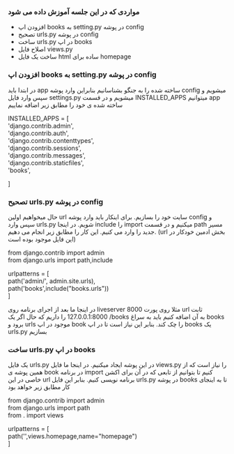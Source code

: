 <h3>مواردی که در این جلسه آموزش داده می شود</h3>
<ul>
  <li>افزودن اپ books به setting.py در پوشه config</li>
  <li>تصحیح urls.py در پوشه config</li>
  <li>ساخت urls.py در اپ books</li>
  <li>اصلاح فایل views.py</li>
  <li>ساخت یک فایل html ساده برای homepage</li>
</ul>
<h3>افزودن اپ books به setting.py در پوشه config</h3>
<p>در ابتدا باید app ساخته شده را به جنگو بشناسانیم بنابراین وارد پوشه config میشویم و سپس وارد فایل settings.py میشویم و در قسمت INSTALLED_APPS میتوانیم app ساخته شده ی خود را مطابق زیر اضافه نماییم</p>
<p>
  INSTALLED_APPS = [ <br>
    'django.contrib.admin',<br>
    'django.contrib.auth',<br>
    'django.contrib.contenttypes',<br>
    'django.contrib.sessions',<br>
    'django.contrib.messages',<br>
    'django.contrib.staticfiles',<br>
    'books',<br>
    
]
</p>
<h3>تصحیح urls.py در پوشه config</h3>
<p>
حال میخواهیم اولین url سایت خود را بسازیم. برای اینکار باید وارد پوشه config و سپس وارد urls.py شویم. در اینجا include را import میکنیم و در قسمت path مسیر جدید را وارد می کنیم.
این کار را مطابق زیر انجام می دهیم. (url بخش ادمین خودکار در این فایل موجود بوده است)
</p>
<p>
  from django.contrib import admin<br>
from django.urls import path,include<br>

urlpatterns = [<br>
    path('admin/', admin.site.urls),<br>
    path('books',include("books.urls"))<br>
]
</p>
<p>در اینجا ما بعد از اجرای برنامه روی liveserver مثلا روی پورت 8000 url ثابت 127.0.0.1:8000 را داریم که حال اگر یک /books به آن اضافه کنیم باید به سراغ books برود و urls موجود در اپ book را چک کند. بنابر این نیاز است تا در اپ books یک urls.py بسازیم</p>
<h3>ساخت urls.py در اپ books</h3>
<p>یک فایل urls.py در این پوشه ایجاد میکنیم. در اینجا ما فایل views.py را نیاز است که از همین پوشه ی book در برنامه import کنیم تا بتوانیم از تابعی که در آن برای اکشن خاصی در این url برنامه نویسی کنیم. بنابر این فایل urls.py در پوشه books تا به اینجای کار مطابق زیر خواهد بود</p>
<p>
  from django.contrib import admin<br>
from django.urls import path<br>
from . import views<br>

urlpatterns = [<br>
    path('',views.homepage,name="homepage")<br>
]

</p>
